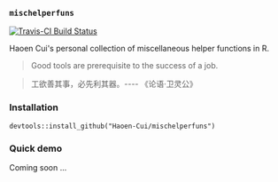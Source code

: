 ### `mischelperfuns`

[![Travis-CI Build Status](https://travis-ci.org/Haoen-Cui/mischelperfuns.svg?branch=master)](https://travis-ci.org/Haoen-Cui/mischelperfuns)

Haoen Cui's personal collection of miscellaneous helper functions in R. 

> Good tools are prerequisite to the success of a job. 

> 工欲善其事，必先利其器。---- 《论语·卫灵公》

### Installation

```
devtools::install_github("Haoen-Cui/mischelperfuns")
```

### Quick demo

Coming soon ... 
